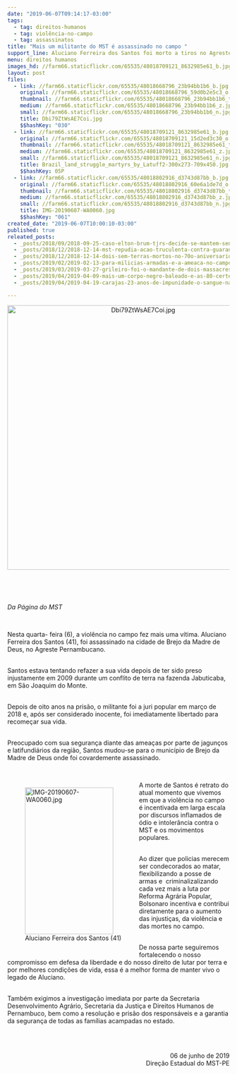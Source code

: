 ```yaml
---
date: "2019-06-07T09:14:17-03:00"
tags:
  - tag: direitos-humanos
  - tag: violência-no-campo
  - tag: assassinatos
title: "Mais um militante do MST é assassinado no campo "
support_line: Aluciano Ferreira dos Santos foi morto a tiros no Agreste Pernambucano
menu: direitos humanos
images_hd: //farm66.staticflickr.com/65535/48018709121_8632985e61_b.jpg
layout: post
files:
  - link: //farm66.staticflickr.com/65535/48018668796_23b94bb1b6_b.jpg
    original: //farm66.staticflickr.com/65535/48018668796_59d0b2e5c3_o.jpg
    thumbnail: //farm66.staticflickr.com/65535/48018668796_23b94bb1b6_t.jpg
    medium: //farm66.staticflickr.com/65535/48018668796_23b94bb1b6_z.jpg
    small: //farm66.staticflickr.com/65535/48018668796_23b94bb1b6_n.jpg
    title: Dbi79ZtWsAE7Coi.jpg
    $$hashKey: "030"
  - link: //farm66.staticflickr.com/65535/48018709121_8632985e61_b.jpg
    original: //farm66.staticflickr.com/65535/48018709121_15d2ed3c30_o.jpg
    thumbnail: //farm66.staticflickr.com/65535/48018709121_8632985e61_t.jpg
    medium: //farm66.staticflickr.com/65535/48018709121_8632985e61_z.jpg
    small: //farm66.staticflickr.com/65535/48018709121_8632985e61_n.jpg
    title: Brazil_land_struggle_martyrs_by_Latuff2-300x273-709x450.jpg
    $$hashKey: 05P
  - link: //farm66.staticflickr.com/65535/48018802916_d3743d87bb_b.jpg
    original: //farm66.staticflickr.com/65535/48018802916_60e6a1de7d_o.jpg
    thumbnail: //farm66.staticflickr.com/65535/48018802916_d3743d87bb_t.jpg
    medium: //farm66.staticflickr.com/65535/48018802916_d3743d87bb_z.jpg
    small: //farm66.staticflickr.com/65535/48018802916_d3743d87bb_n.jpg
    title: IMG-20190607-WA0060.jpg
    $$hashKey: "061"
created_date: "2019-06-07T10:00:10-03:00"
published: true
releated_posts:
  - _posts/2018/09/2018-09-25-caso-elton-brum-tjrs-decide-se-mantem-sentenca-do-juri-popular-que-condenou-pm-que-matou-sem-terra.md
  - _posts/2018/12/2018-12-14-mst-repudia-acao-truculenta-contra-guarani-kaiowa-em-ms.md
  - _posts/2018/12/2018-12-14-dois-sem-terras-mortos-no-70o-aniversario-da-declaracao-universal-dos-direitos-humanos.md
  - _posts/2019/02/2019-02-13-para-milicias-armadas-e-a-ameaca-no-campo.md
  - _posts/2019/03/2019-03-27-grileiro-foi-o-mandante-de-dois-massacres-na-regiao-de-tucurui-pa-que-vitimaram-seis-pessoas.md
  - _posts/2019/04/2019-04-09-mais-um-corpo-negro-baleado-e-as-80-certezas-do-exercito-brasileiro.md
  - _posts/2019/04/2019-04-19-carajas-23-anos-de-impunidade-o-sangue-nao-para-de-derramar.md

---
```

<p style="text-align:center"><img alt="Dbi79ZtWsAE7Coi.jpg" height="600" src="//farm66.staticflickr.com/65535/48018668796_23b94bb1b6_b.jpg" width="600" /></p>

<p>&nbsp;</p>

<p>&nbsp;</p>

<p><em>Da P&aacute;gina do MST </em></p>

<p>&nbsp;</p>

<p>Nesta quarta- feira (6), a viol&ecirc;ncia no campo fez mais uma v&iacute;tima. Aluciano Ferreira dos Santos (41), foi assassinado&nbsp;na cidade de Brejo da Madre de Deus, no Agreste Pernambucano.</p>

<p><br />
Santos estava tentando refazer a sua vida depois de ter sido preso injustamente em 2009 durante um conflito de terra na fazenda Jabuticaba, em S&atilde;o Joaquim do Monte.</p>

<p><br />
Depois de oito anos na pris&atilde;o, o militante foi a juri popular em mar&ccedil;o de 2018 e, ap&oacute;s ser considerado inocente, foi imediatamente libertado para recome&ccedil;ar sua vida.</p>

<p><br />
Preocupado com sua seguran&ccedil;a diante das amea&ccedil;as por parte de jagun&ccedil;os e latifundi&aacute;rios da regi&atilde;o, Santos mudou-se para o munic&iacute;pio de Brejo da Madre de Deus onde foi covardemente assassinado.</p>

<p>&nbsp;</p>

<figure class="image" style="float:left"><img alt="IMG-20190607-WA0060.jpg" height="333" src="//farm66.staticflickr.com/65535/48018802916_d3743d87bb_b.jpg" width="200" />
<figcaption>Aluciano Ferreira dos Santos (41)<br />
&nbsp;</figcaption>
</figure>

<p>A morte de Santos &eacute; retrato do atual momento que vivemos em que a viol&ecirc;ncia no campo &eacute; incentivada em larga escala por discursos inflamados de &oacute;dio e intoler&acirc;ncia contra o MST e os movimentos populares.</p>

<p><br />
Ao dizer que policias merecem ser condecorados ao matar, flexibilizando a posse de armas e&nbsp; criminalizalizando cada vez mais a luta por Reforma Agr&aacute;ria Popular, Bolsonaro incentiva e contribui diretamente para o aumento das injusti&ccedil;as, da viol&ecirc;ncia e das mortes no campo.&nbsp;<br />
&nbsp;</p>

<p>De nossa parte seguiremos fortalecendo o nosso compromisso em defesa da liberdade e do nosso direito de lutar por terra e por melhores condi&ccedil;&otilde;es de vida, essa &eacute; a melhor forma de manter vivo o legado de Aluciano.</p>

<p><br />
Tamb&eacute;m exigimos a investiga&ccedil;&atilde;o imediata por parte da&nbsp;Secretaria Desenvolvimento Agr&aacute;rio, Secretaria da Justi&ccedil;a e Direitos Humanos de Pernambuco, bem como a resolu&ccedil;&atilde;o e pris&atilde;o dos respons&aacute;veis e a garantia da seguran&ccedil;a de todas as fam&iacute;lias acampadas no estado.</p>

<p style="text-align: right;"><br />
&nbsp;</p>

<p style="text-align: right;">06 de junho de 2019<br />
Dire&ccedil;&atilde;o Estadual do MST-PE</p>
